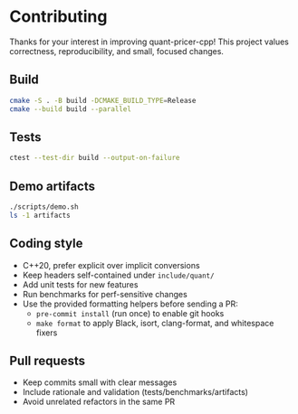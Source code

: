 # Contributing

Thanks for your interest in improving quant-pricer-cpp! This project values correctness, reproducibility, and small, focused changes.

## Build

```bash
cmake -S . -B build -DCMAKE_BUILD_TYPE=Release
cmake --build build --parallel
```

## Tests

```bash
ctest --test-dir build --output-on-failure
```

## Demo artifacts

```bash
./scripts/demo.sh
ls -1 artifacts
```

## Coding style

- C++20, prefer explicit over implicit conversions
- Keep headers self-contained under `include/quant/`
- Add unit tests for new features
- Run benchmarks for perf-sensitive changes
- Use the provided formatting helpers before sending a PR:
  - `pre-commit install` (run once) to enable git hooks
  - `make format` to apply Black, isort, clang-format, and whitespace fixers

## Pull requests

- Keep commits small with clear messages
- Include rationale and validation (tests/benchmarks/artifacts)
- Avoid unrelated refactors in the same PR
